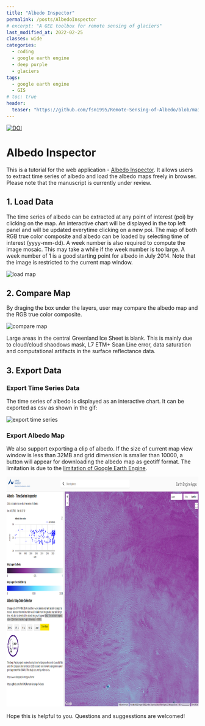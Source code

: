 ```yaml
---
title: "Albedo Inspector"
permalink: /posts/AlbedoInspector
# excerpt: "A GEE toolbox for remote sensing of glaciers"
last_modified_at: 2022-02-25
classes: wide
categories:
  - coding
  - google earth engine
  - deep purple
  - glaciers
tags:
  - google earth engine
  - GIS
# toc: true
header:
  teaser: "https://github.com/fsn1995/Remote-Sensing-of-Albedo/blob/main/media/geeapp.png?raw=true"
---
```

[![DOI](https://zenodo.org/badge/DOI/10.5281/zenodo.6257894.svg)](https://doi.org/10.5281/zenodo.6257894)

# Albedo Inspector
This is a tutorial for the web application - [Albedo Inspector](https://fsn1995.users.earthengine.app/view/albedoinspector). 
It allows users to extract time series of albedo and load the albedo maps freely in browser.
Please note that the manuscript is currently under review.

## 1. Load Data
The time series of albedo can be extracted at any point of interest (poi) by clicking on the map. 
An interactive chart will be displayed in the top left panel and will be updated everytime clicking on a new poi.
The map of both RGB true color composite and albedo can be loaded by selecting time of interest (yyyy-mm-dd). 
A week number is also required to compute the image mosaic. 
This may take a while if the week number is too large. 
A week number of 1 is a good starting point for albedo in July 2014. 
Note that the image is restricted to the current map window. 

<img src="https://github.com/fsn1995/fsn1995.github.io/blob/master/assets/gif/albedoinspectorLoad.gif?raw=true" alt="load map" height="600px" width="100%"/>

## 2. Compare Map
By draging the box under the layers, user may compare the albedo map and the RGB true color composite. 

<img src="https://github.com/fsn1995/fsn1995.github.io/blob/master/assets/gif/albedoinspectorMap.gif?raw=true" alt="compare map" height="600px" width="100%"/>

Large areas in the central Greenland Ice Sheet is blank. This is mainly due to cloud/cloud shaodows mask, L7 ETM+ Scan Line error, data saturation and computational artifacts in the surface reflectance data.

## 3. Export Data
### Export Time Series Data
The time series of albedo is displayed as an interactive chart. 
It can be exported as csv as shown in the gif:

<img src="https://github.com/fsn1995/fsn1995.github.io/blob/master/assets/gif/albedoinspectorData.gif?raw=true" alt="export time series" height="600px" width="100%"/>

### Export Albedo Map
We also support exporting a clip of albedo. 
If the size of current map view window is less than 32MB and grid dimension is smaller than 10000, a button will appear for downloading the albedo map as geotiff format. 
The limitation is due to the [limitation of Google Earth Engine](https://developers.google.com/earth-engine/apidocs/ee-image-getdownloadurl).

<img src="https://github.com/fsn1995/Remote-Sensing-of-Albedo/blob/main/media/geeappdownload.png?raw=true" alt="export time series" height="600px" width="100%"/>


Hope this is helpful to you. Questions and suggesstions are welcomed! 


